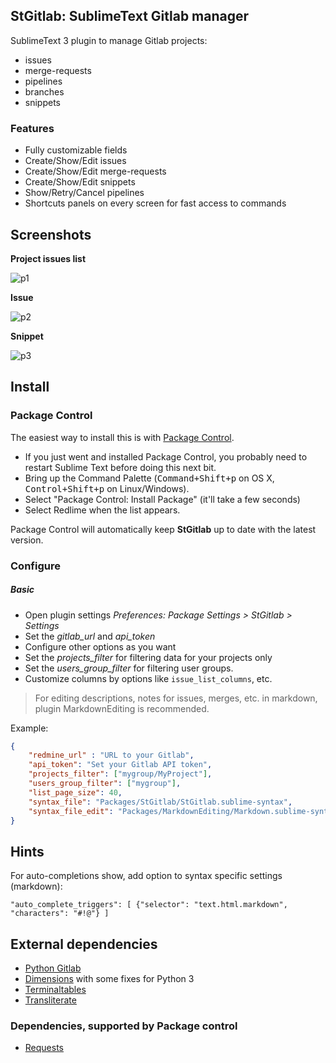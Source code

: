## StGitlab: SublimeText Gitlab manager

SublimeText 3 plugin to manage Gitlab projects:
* issues
* merge-requests
* pipelines
* branches
* snippets

### Features
* Fully customizable fields
* Create/Show/Edit issues
* Create/Show/Edit merge-requests
* Create/Show/Edit snippets
* Show/Retry/Cancel pipelines
* Shortcuts panels on every screen for fast access to commands

## Screenshots

**Project issues list**

![p1](https://github.com/tosher/StGitlab/wiki/stgl_issues.png)

**Issue**

![p2](https://github.com/tosher/StGitlab/wiki/stgl_issue.png)

**Snippet**

![p3](https://github.com/tosher/StGitlab/wiki/stgl_snippet.png)

## Install

### Package Control
The easiest way to install this is with [Package Control](http://wbond.net/sublime\_packages/package\_control).

 * If you just went and installed Package Control, you probably need to restart Sublime Text before doing this next bit.
 * Bring up the Command Palette (<kbd>Command+Shift+p</kbd> on OS X, <kbd>Control+Shift+p</kbd> on Linux/Windows).
 * Select "Package Control: Install Package" (it'll take a few seconds)
 * Select Redlime when the list appears.

Package Control will automatically keep **StGitlab** up to date with the latest version.

### Configure

##### Basic
* Open plugin settings *Preferences: Package Settings > StGitlab > Settings*
* Set the *gitlab_url* and *api_token*
* Configure other options as you want
* Set the *projects_filter* for filtering data for your projects only
* Set the *users_group_filter* for filtering user groups.
* Customize columns by options like `issue_list_columns`, etc.

> For editing descriptions, notes for issues, merges, etc. in markdown, plugin MarkdownEditing is recommended.

Example:

```json
{
    "redmine_url" : "URL to your Gitlab",
    "api_token": "Set your Gitlab API token",
    "projects_filter": ["mygroup/MyProject"],
    "users_group_filter": ["mygroup"],
    "list_page_size": 40,
    "syntax_file": "Packages/StGitlab/StGitlab.sublime-syntax",
    "syntax_file_edit": "Packages/MarkdownEditing/Markdown.sublime-syntax",
}
```

## Hints
For auto-completions show, add option to syntax specific settings (markdown):

```
"auto_complete_triggers": [ {"selector": "text.html.markdown", "characters": "#!@"} ]
```

## External dependencies
* [Python Gitlab](http://python-gitlab.readthedocs.io/en/stable/index.html)
* [Dimensions](https://pypi.python.org/pypi/dimensions) with some fixes for Python 3
* [Terminaltables](https://robpol86.github.io/terminaltables/index.html)
* [Transliterate](https://pypi.python.org/pypi/transliterate)

### Dependencies, supported by Package control
* [Requests](https://github.com/packagecontrol/requests)

